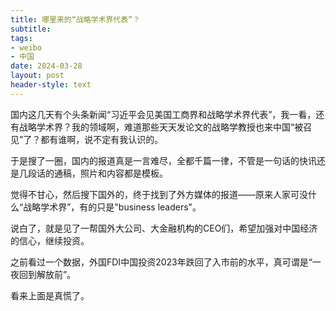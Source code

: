```yaml
---
title: 哪里来的“战略学术界代表”？
subtitle: 
tags: 
- weibo
- 中国
date: 2024-03-28
layout: post
header-style: text
---
```


国内这几天有个头条新闻“习近平会见美国工商界和战略学术界代表”，我一看，还有战略学术界？我的领域啊，难道那些天天发论文的战略学教授也来中国“被召见”了？都有谁啊，说不定有我认识的。

于是搜了一圈，国内的报道真是一言难尽，全都千篇一律，不管是一句话的快讯还是几段话的通稿，照片和内容都是模板。

觉得不甘心，然后搜下国外的，终于找到了外方媒体的报道——原来人家可没什么“战略学术界”，有的只是"business leaders"。

说白了，就是见了一帮国外大公司、大金融机构的CEO们，希望加强对中国经济的信心，继续投资。

之前看过一个数据，外国FDI中国投资2023年跌回了入市前的水平，真可谓是“一夜回到解放前”。

看来上面是真慌了。

